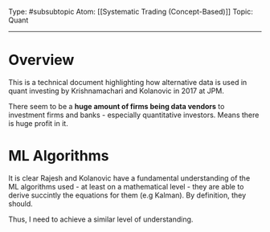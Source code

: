 Type: #subsubtopic
Atom: [[Systematic Trading (Concept-Based)]]
Topic: Quant 

----
# Overview

This is a technical document highlighting how alternative data is used in quant investing by Krishnamachari and Kolanovic in 2017 at JPM. 

There seem to be a **huge amount of firms being data vendors** to investment firms and banks - especially quantitative investors. Means there is huge profit in it.

# ML Algorithms

It is clear Rajesh and Kolanovic have a fundamental understanding of the ML algorithms used - at least on a mathematical level - they are able to derive succintly the equations for them (e.g Kalman). By definition, they should.

Thus, I need to achieve a similar level of understanding.